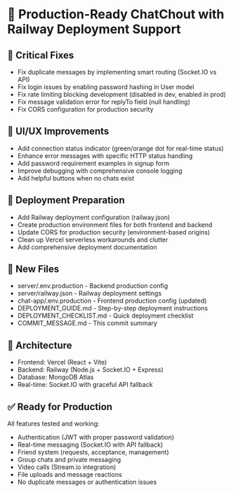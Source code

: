 # 🚀 Production-Ready ChatChout with Railway Deployment Support

## 🔧 Critical Fixes
- Fix duplicate messages by implementing smart routing (Socket.IO vs API)
- Fix login issues by enabling password hashing in User model
- Fix rate limiting blocking development (disabled in dev, enabled in prod)
- Fix message validation error for replyTo field (null handling)
- Fix CORS configuration for production security

## 🎨 UI/UX Improvements
- Add connection status indicator (green/orange dot for real-time status)
- Enhance error messages with specific HTTP status handling
- Add password requirement examples in signup form
- Improve debugging with comprehensive console logging
- Add helpful buttons when no chats exist

## 🚀 Deployment Preparation
- Add Railway deployment configuration (railway.json)
- Create production environment files for both frontend and backend
- Update CORS for production security (environment-based origins)
- Clean up Vercel serverless workarounds and clutter
- Add comprehensive deployment documentation

## 📁 New Files
- server/.env.production - Backend production config
- server/railway.json - Railway deployment settings
- chat-app/.env.production - Frontend production config (updated)
- DEPLOYMENT_GUIDE.md - Step-by-step deployment instructions
- DEPLOYMENT_CHECKLIST.md - Quick deployment checklist
- COMMIT_MESSAGE.md - This commit summary

## 🎯 Architecture
- Frontend: Vercel (React + Vite)
- Backend: Railway (Node.js + Socket.IO + Express)
- Database: MongoDB Atlas
- Real-time: Socket.IO with graceful API fallback

## ✅ Ready for Production
All features tested and working:
- Authentication (JWT with proper password validation)
- Real-time messaging (Socket.IO with API fallback)
- Friend system (requests, acceptance, management)
- Group chats and private messaging
- Video calls (Stream.io integration)
- File uploads and message reactions
- No duplicate messages or authentication issues
